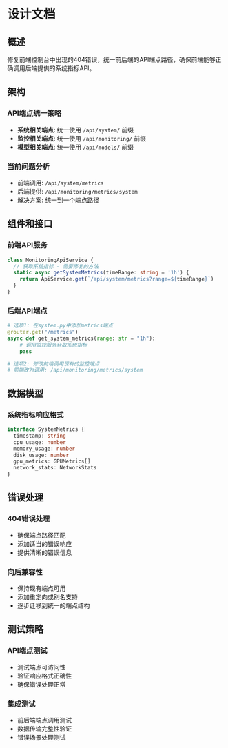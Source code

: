 # 设计文档

## 概述

修复前端控制台中出现的404错误，统一前后端的API端点路径，确保前端能够正确调用后端提供的系统指标API。

## 架构

### API端点统一策略
- **系统相关端点**: 统一使用 `/api/system/` 前缀
- **监控相关端点**: 统一使用 `/api/monitoring/` 前缀
- **模型相关端点**: 统一使用 `/api/models/` 前缀

### 当前问题分析
- 前端调用: `/api/system/metrics`
- 后端提供: `/api/monitoring/metrics/system`
- 解决方案: 统一到一个端点路径

## 组件和接口

### 前端API服务
```typescript
class MonitoringApiService {
  // 获取系统指标 - 需要修复的方法
  static async getSystemMetrics(timeRange: string = '1h') {
    return ApiService.get(`/api/system/metrics?range=${timeRange}`)
  }
}
```

### 后端API端点
```python
# 选项1: 在system.py中添加metrics端点
@router.get("/metrics")
async def get_system_metrics(range: str = "1h"):
    # 调用监控服务获取系统指标
    pass

# 选项2: 修改前端调用现有的监控端点
# 前端改为调用: /api/monitoring/metrics/system
```

## 数据模型

### 系统指标响应格式
```typescript
interface SystemMetrics {
  timestamp: string
  cpu_usage: number
  memory_usage: number
  disk_usage: number
  gpu_metrics: GPUMetrics[]
  network_stats: NetworkStats
}
```

## 错误处理

### 404错误处理
- 确保端点路径匹配
- 添加适当的错误响应
- 提供清晰的错误信息

### 向后兼容性
- 保持现有端点可用
- 添加重定向或别名支持
- 逐步迁移到统一的端点结构

## 测试策略

### API端点测试
- 测试端点可访问性
- 验证响应格式正确性
- 确保错误处理正常

### 集成测试
- 前后端端点调用测试
- 数据传输完整性验证
- 错误场景处理测试